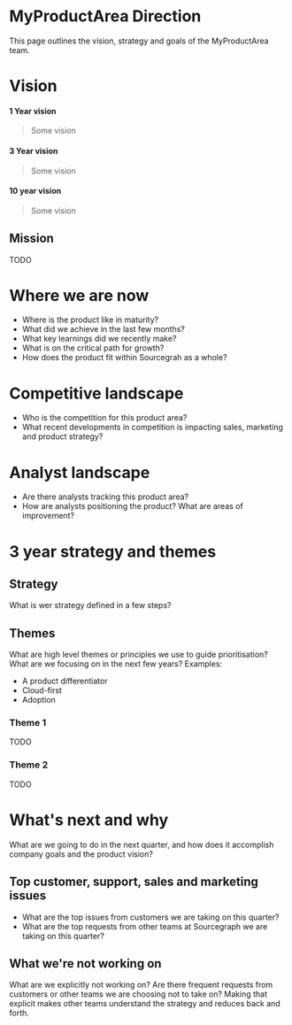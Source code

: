 # MyProductArea Direction

This page outlines the vision, strategy and goals of the MyProductArea team.

# Vision

#### 1 Year vision

> Some vision

#### 3 Year vision

> Some vision

#### 10 year vision

> Some vision

## Mission

TODO

# Where we are now

- Where is the product like in maturity?
- What did we achieve in the last few months?
- What key learnings did we recently make?
- What is on the critical path for growth?
- How does the product fit within Sourcegrah as a whole?

# Competitive landscape

- Who is the competition for this product area?
- What recent developments in competition is impacting sales, marketing and product strategy?

# Analyst landscape

- Are there analysts tracking this product area?
- How are analysts positioning the product? What are areas of improvement?

# 3 year strategy and themes

## Strategy

What is wer strategy defined in a few steps?

## Themes

What are high level themes or principles we use to guide prioritisation? What are we focusing on in the next few years?
Examples:
- A product differentiator
- Cloud-first
- Adoption

### Theme 1

TODO

### Theme 2

TODO

# What's next and why

What are we going to do in the next quarter, and how does it accomplish company goals and the product vision?

## Top customer, support, sales and marketing issues

- What are the top issues from customers we are taking on this quarter?
- What are the top requests from other teams at Sourcegraph we are taking on this quarter?

## What we're not working on

What are we explicitly not working on? Are there frequent requests from customers or other teams we are choosing not to take on? Making that explicit makes other teams understand the strategy and reduces back and forth.
